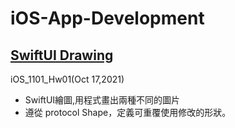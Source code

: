 # iOS-App-Development

## [SwiftUI Drawing](https://medium.com/海大-ios-app-程式設計/swiftui繪圖-天竺鼠車車-45511486e9b1)
iOS_1101_Hw01(Oct 17,2021)
- SwiftUI繪圖,用程式畫出兩種不同的圖片
- 遵從 protocol Shape，定義可重覆使用修改的形狀。
